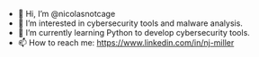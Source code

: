 - 👋 Hi, I’m @nicolasnotcage
- 👀 I’m interested in cybersecurity tools and malware analysis.
- 🌱 I’m currently learning Python to develop cybersecurity tools.
- 📫 How to reach me: https://www.linkedin.com/in/nj-miller

<!---
nicolasnotcage/nicolasnotcage is a ✨ special ✨ repository because its `README.md` (this file) appears on your GitHub profile.
You can click the Preview link to take a look at your changes.
--->

